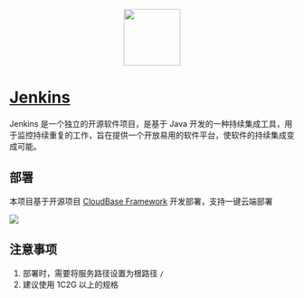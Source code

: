 <p align="center">
  <img height="100px" src="./logo.png" />
</p>

# [Jenkins](https://github.com/jen\kinsci/jenkins)

Jenkins 是一个独立的开源软件项目，是基于 Java 开发的一种持续集成工具，用于监控持续重复的工作，旨在提供一个开放易用的软件平台，使软件的持续集成变成可能。

## 部署

本项目基于开源项目 [CloudBase Framework](https://github.com/Tencent/cloudbase-framework) 开发部署，支持一键云端部署

[![](https://main.qcloudimg.com/raw/67f5a389f1ac6f3b4d04c7256438e44f.svg)](https://console.cloud.tencent.com/tcb/env/index?action=CreateAndDeployCloudBaseProject&tdl_anchor=github&tdl_site=0&appUrl=https://github.com/chhpt/jenkins)

## 注意事项

1. 部署时，需要将服务路径设置为根路径 `/`
2. 建议使用 1C2G 以上的规格
